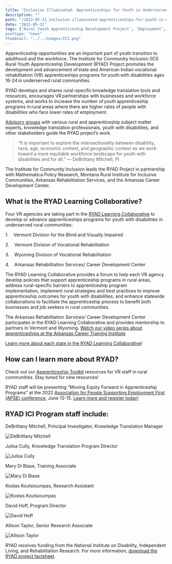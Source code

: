 ```yaml
---
title: "Inclusion Illuminated: Apprenticeships for Youth in Underserved Rural Communities"
description: ""
path: "/2022-05-31_inclusion-illuminated-apprenticeships-for-youth-in-underserved-rural-communities.md"
date: "2022-05-31"
tags: ['Rural Youth Apprenticeship Development Project', 'Employment', 'Institute for Community Inclusion', Inclusion Illuminated']
posttype: "news"
thumbnail: "../../images/ICI.png"
---
```



Apprenticeship opportunities are an important part of youth transition to adulthood and the workforce. The Institute for Community Inclusion (ICI) Rural Youth Apprenticeship Development (RYAD) Project promotes the development and advancement of state and American Indian vocational rehabilitation (VR) apprenticeships programs for youth with disabilities ages 16-24 in underserved rural communities.

RYAD develops and shares rural-specific knowledge translation tools and resources, encourages VR partnerships with businesses and workforce systems, and works to increase the number of youth apprenticeship programs in rural areas where there are higher rates of people with disabilities who face lower rates of employment.

[Advisory groups](https://www.explorevr.org/rural-youth-apprenticeship-development-project-advisory-council) with various rural and apprenticeship subject matter experts, knowledge translation professionals, youth with disabilities, and other stakeholders guide the RYAD project’s work.

> “It is important to explore the intersectionality between disability, race, age, economic context, and geographic context as we work toward a more equitable workforce landscape for youth with disabilities and for all.” — DeBrittany Mitchell, PI

The Institute for Community Inclusion leads the RYAD Project in partnership with Mathematica Policy Research, Montana Rural Institute for Inclusive Communities, Arkansas Rehabilitation Services, and the Arkansas Career Development Center.

## What is the RYAD Learning Collaborative?

Four VR agencies are taking part in the [RYAD Learning Collaborative](https://www.explorevr.org/congratulations-vr-agencies-selected-join-rural-youth-apprenticeship-development-learning) to develop or advance apprenticeships programs for youth with disabilities in underserved rural communities:

1.    Vermont Division for the Blind and Visually Impaired

2.    Vermont Division of Vocational Rehabilitation

3.    Wyoming Division of Vocational Rehabilitation

4.    Arkansas Rehabilitation Services/ Career Development Center

The RYAD Learning Collaborative provides a forum to help each VR agency develop policies that support apprenticeship programs in rural areas, address rural-specific barriers to apprenticeship program implementation, implement rural strategies and best practices to improve apprenticeship outcomes for youth with disabilities, and enhance statewide collaborations to facilitate the apprenticeship process to benefit both businesses and job seekers in rural communities.  

The Arkansas Rehabilitation Services/ Career Development Center participates in the RYAD Learning Collaborative and provides mentorship to partners in Vermont and Wyoming. [Watch our video series about apprenticeships at the Arkansas Career Training Institute](https://www.explorevr.org/toolkits/customized-training-toolkit/workbased-learning/paid-work-experiences-toolkit/case-studies).

[Learn more about each state in the RYAD Learning Collaborative](https://www.explorevr.org/congratulations-vr-agencies-selected-join-rural-youth-apprenticeship-development-learning)!

## How can I learn more about RYAD?

Check out our [Apprenticeship Toolkit](https://www.explorevr.org/toolkits/apprenticeships-toolkit) resources for VR staff in rural communities. Stay tuned for new resources!

RYAD staff will be presenting “Moving Equity Forward in Apprenticeship Programs” at the 2022 [Association for People Supporting Employment First (APSE) conference](https://apse.org/events-learning/2022-conference/), June 13-15. [Learn more and register today!](https://apse.org/events-learning/2022-conference/)

## RYAD ICI Program staff include: 


<p class="text-center">DeBrittany Mitchell, Principal Investigator, Knowledge Translation Manager</p>

![DeBrittany Mitchell](/../../images/DeBrittany-Mitchell.jpg)


<p class="text-center"> Julisa Cully, Knowledge Translation Program Director</p>

![Julisa Cully](/../../images/Julisa-Cully.jpg)


<p class="text-center">Mary Di Biase, Training Associate</p>

![Mary Di Biase](/../../images/Mary-DiBiase.jpg)


<p class="text-center">Kostas Koutsioumpas, Research Assistant</p>

![Kostas Koutsioumpas](/../../images/Kostas-Koutsioumpas.jpg)


<p class="text-center">David Hoff, Program Director</p>

![David Hoff](/../../images/David-Hoff.png)


<p class="text-center">Allison Taylor, Senior Research Associate</p>

![Allison Taylor](/../../images/Allison-Taylor.jpg)

RYAD receives funding from the National Institute on Disability, Independent Living, and Rehabilitation Research. For more information, [download the RYAD project factsheet](https://www.explorevr.org/sites/explorevr.org/files/files/RYAD_fact%20sheet4%20(2).pdf).